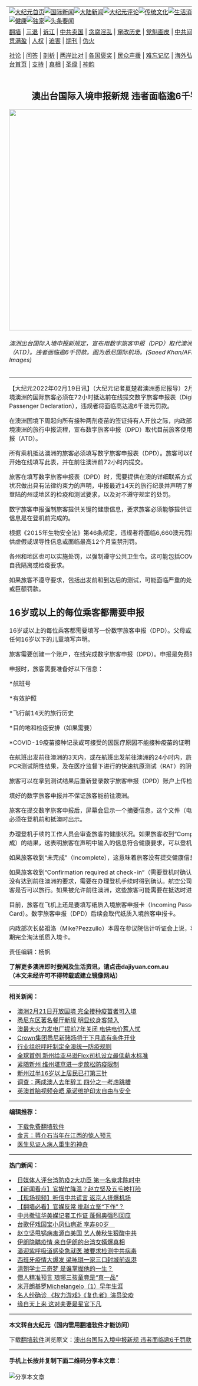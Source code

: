 <a name="1" id="1" target="_blank"></a><span id="1"></span>
<table align=center border="0"><tr><td colspan="2" VALIGN=TOP><a href="https://github.com/nvxgsr326/djy/blob/master/gb/nf1351518.md#1"><img src="https://raw.githubusercontent.com/nvxgsr326/www/master/t/djy/1.jpg" title="大纪元首页" alt="大纪元首页"></a><a href="https://github.com/nvxgsr326/djy/blob/master/gb/n24hr.md#1"><img src="https://raw.githubusercontent.com/nvxgsr326/www/master/t/djy/3.jpg" title="国际新闻" alt="国际新闻"></a><a href="https://github.com/nvxgsr326/djy/blob/master/gb/nsc413.md#1"><img src="https://raw.githubusercontent.com/nvxgsr326/www/master/t/djy/4.jpg" title="大陆新闻" alt="大陆新闻"></a><a href="https://github.com/nvxgsr326/djy/blob/master/gb/news392.md#1"><img src="https://raw.githubusercontent.com/nvxgsr326/www/master/t/djy/5.jpg" title="大纪元评论" alt="大纪元评论"></a><a href="https://github.com/nvxgsr326/djy/blob/master/gb/news2007.md#1"><img src="https://raw.githubusercontent.com/nvxgsr326/www/master/t/djy/6.jpg" title="传统文化" alt="传统文化"></a><a href="https://github.com/nvxgsr326/djy/blob/master/gb/news2008.md#1"><img src="https://raw.githubusercontent.com/nvxgsr326/www/master/t/djy/7.jpg" title="生活消费" alt="生活消费"></a><a href="https://github.com/nvxgsr326/djy/blob/master/gb/ncyule.md#1"><img src="https://raw.githubusercontent.com/nvxgsr326/www/master/t/djy/8.jpg" title="娱乐休闲" alt="娱乐休闲"></a><a href="https://github.com/nvxgsr326/djy/blob/master/gb/nsc1002.md#1"><img src="https://raw.githubusercontent.com/nvxgsr326/www/master/t/djy/9.jpg" title="健康" alt="健康"></a><a href="https://github.com/nvxgsr326/djy/blob/master/gb/nf6092.md#1"><img src="https://raw.githubusercontent.com/nvxgsr326/www/master/t/djy/10a.jpg" title="独家" alt="独家"></a><a href="https://github.com/nvxgsr326/djy/blob/master/gb/nf4514.md#1"><img src="https://raw.githubusercontent.com/nvxgsr326/www/master/t/djy/12a.jpg" title="头条要闻" alt="头条要闻"></a></td></tr>
<tr><td colspan="2" VALIGN=TOP><a target="_blank" href="https://github.com/nvxgsr326/www/blob/master/README.md?zsrh#1">翻墙</a> | <a target="_blank" href="https://github.com/nvxgsr326/djy/blob/master/gb/nf5657.md#1">三退</a> | <a target="_blank" href="https://github.com/nvxgsr326/djy/blob/master/gb/nf6124.md#1">诉江</a> | <a target="_blank" href="https://github.com/nvxgsr326/djy/blob/master/gb/nf1176117.md#1">中共卖国</a> | <a target="_blank" href="https://github.com/nvxgsr326/djy/blob/master/gb/nf5773.md#1">贪腐淫乱</a> | <a target="_blank" href="https://github.com/nvxgsr326/djy/blob/master/gb/nf1176115.md#1">窜改历史</a> | <a target="_blank" href="https://github.com/nvxgsr326/djy/blob/master/gb/nf1176107.md#1">党魁画皮</a> | <a target="_blank" href="https://github.com/nvxgsr326/djy/blob/master/gb/nf1320400.md#1">中共间谍</a> | <a target="_blank" href="https://github.com/nvxgsr326/djy/blob/master/gb/nf1176114.md#1">破坏传统</a> | <a target="_blank" href="https://github.com/nvxgsr326/ntdtv/blob/master/gb/prog447_1.md#1">恶贯满盈</a> | <a target="_blank" href="https://github.com/nvxgsr326/djy/blob/master/gb/ncid278.md#1">人权</a> | <a target="_blank" href="https://github.com/nvxgsr326/djy/blob/master/gb/nf1176111.md#1">迫害</a> | <a target="_blank" href="https://gitlab.com/szzdlab/mh-qikan/blob/master/README.md#1">期刊</a> | <a target="_blank" href="https://github.com/nvxgsr326/djy/blob/master/gb/nf5562.md#1">伪火</a></p><p><a target="_blank" href="https://github.com/nvxgsr326/djy/blob/master/gb/9p.md#1">社论</a> | <a target="_blank" href="https://github.com/nvxgsr326/djy/blob/master/gb/nf4378.md#1">问答</a> | <a target="_blank" href="https://github.com/nvxgsr326/djy/blob/master/gb/nf5792.md#1">剖析</a> | <a target="_blank" href="https://github.com/nvxgsr326/djy/blob/master/gb/nf5735.md#1">两岸比对</a> | <a target="_blank" href="https://github.com/nvxgsr326/djy/blob/master/gb/nf6119.md#1">各国褒奖</a> | <a target="_blank" href="https://github.com/nvxgsr326/djy/blob/master/gb/nf6120.md#1">民众声援</a> | <a target="_blank" href="https://github.com/nvxgsr326/djy/blob/master/gb/nf1188594.md#1">难忘记忆</a> | <a target="_blank" href="https://github.com/nvxgsr326/djy/blob/master/gb/nf3180.md#1">海外弘传</a> | <a target="_blank" href="https://github.com/nvxgsr326/djy/blob/master/gb/nf5410.md#1">万人上访</a> | <a target="_blank" href="https://github.com/nvxgsr326/www/blob/master/README.md?zsrh#1">平台首页</a> | <a target="_blank" href="https://github.com/nvxgsr326/djy/blob/master/gb/nf4386.md#1">支持</a> | <a target="_blank" href="https://github.com/nvxgsr326/djy/blob/master/gb/nf4389.md#1">真相</a> | <a target="_blank" href="https://github.com/nvxgsr326/djy/blob/master/gb/nf5790.md#1">圣缘</a> | <a target="_blank" href="https://github.com/nvxgsr326/djy/blob/master/gb/nf4786.md#1">神韵</a></td></tr>
<tr><td VALIGN=TOP width="626"><h2 align=center>澳出台国际入境申报新规 违者面临逾6千罚款</h2>
<img width="600" src="https://i.epochtimes.com/assets/uploads/2021/11/id13345095-GettyImages-1236265657-600x400.jpg" />
<h6>澳洲出台国际入境申报新规定，宣布用数字旅客申报（DPD）取代澳洲旅行申报（ATD）。违者面临逾6千罚款。图为悉尼国际机场。(Saeed Khan/AFP via Getty Images)
</h6>
<hr>
<p>【大纪元2022年02月19日讯】（大纪元记者夏楚君澳洲悉尼报导）2月18日起，入境澳洲的<ahref="https://github.com/nvxgsr326/djy/blob/master/gb/tag/%E5%9B%BD%E9%99%85%E6%97%85%E5%AE%A2.md#1">国际旅客</a>必须在72小时抵达前在线提交<ahref="https://github.com/nvxgsr326/djy/blob/master/gb/tag/%E6%95%B0%E5%AD%97%E6%97%85%E5%AE%A2%E7%94%B3%E6%8A%A5.md#1">数字旅客申报</a>表（Digital Passenger Declaration），违规者将面临高达逾6千澳元<ahref="https://github.com/nvxgsr326/djy/blob/master/gb/tag/%E7%BD%9A%E6%AC%BE.md#1">罚款</a>。</p>
<p>在澳洲国境下周起向所有接种两剂疫苗的签证持有人开放之际，内政部本周更新了入境澳洲的旅行申报流程，宣布<ahref="https://github.com/nvxgsr326/djy/blob/master/gb/tag/%E6%95%B0%E5%AD%97%E6%97%85%E5%AE%A2%E7%94%B3%E6%8A%A5.md#1">数字旅客申报</a>（DPD）取代目前旅客使用的澳洲旅行申报（ATD）。</p>
<p>所有乘机抵达澳洲的旅客必须填写数字旅客申报表（DPD）。旅客可以在飞行前七天开始在线填写此表，并在前往澳洲前72小时内提交。</p>
<p>旅客在填写数字旅客申报表（DPD）时，需要提供在澳的详细联系方式，就<ahref="https://github.com/nvxgsr326/djy/blob/master/gb/tag/%E7%96%AB%E8%8B%97%E6%8E%A5%E7%A7%8D%E7%8A%B6%E5%86%B5.md#1">疫苗接种状况</a>做出具有法律约束力的声明，申报最近14天的旅行纪录并声明了解澳洲和旅客所登陆的州或地区的检疫和测试要求，以及对不遵守规定的处罚。</p>
<p>数字旅客申报强制旅客提供关键的健康信息，要求旅客必须能够提供证据，证明关键信息是在登机前完成的。</p>
<p>根据《2015年生物安全法》第46条规定，违规者将面临6,660澳元<ahref="https://github.com/nvxgsr326/djy/blob/master/gb/tag/%E7%BD%9A%E6%AC%BE.md#1">罚款</a>，如旅客提供虚假或误导性信息或面临最高12个月监禁刑罚。</p>
<p>各州和地区也可以实施处罚，以强制遵守<ahref="https://github.com/nvxgsr326/djy/blob/master/gb/tag/%E5%85%AC%E5%85%B1%E5%8D%AB%E7%94%9F%E4%BB%A4.md#1">公共卫生令</a>。这可能包括COVID-19测试和自我隔离或检疫要求。</p>
<p>如果旅客不遵守要求，包括出发前和到达后的测试，可能面临严重的处罚，包括监禁或巨额罚款。</p>
<h2>16岁或以上的每位乘客都需要申报</h2>
<p>16岁或以上的每位乘客都需要填写一份数字旅客申报（DPD）。父母或监护人应该为任何16岁以下的儿童填写声明。</p>
<p>旅客需要创建一个账户，在线完成数字旅客申报（DPD）。申报是免费的。</p>
<p>申报时，旅客需要准备好以下信息：</p>
<p>*航班号</p>
<p>*有效护照</p>
<p>*飞行前14天的旅行历史</p>
<p>*目的地和检疫安排（如果需要）</p>
<p>*COVID-19疫苗接种记录或可接受的因医疗原因不能接种疫苗的证明</p>
<p>在航班出发前往澳洲的3天内，或在航班出发前往澳洲的24小时内，旅客还需要提供PCR测试阴性结果，及在医疗监督下进行的快速抗原测试（RAT）的阴性结果。</p>
<p>旅客可以在拿到测试结果后重新登录数字旅客申报（DPD）账户上传检测结果。</p>
<p>填好的数字旅客申报并不保证旅客能前往澳洲。</p>
<p>旅客在提交数字旅客申报后，屏幕会显示一个摘要信息，这个文件（电子版或打印件）必须在登机前和抵澳时出示。</p>
<p>办理登机手续的工作人员会审查旅客的健康状况。如果旅客收到“Complete”（已完成）的结果，这表明旅客在声明中输入的信息符合健康要求，可以登机。</p>
<p>如果旅客收到“未完成”（Incomplete），这意味着旅客没有提交健康信息。</p>
<p>如果旅客收到“Confirmation required at check-in”（需要登机时确认），这意味旅客没有达到前往澳洲的要求，需要在办理登机手续时得到确认。航空公司将决定这类旅客是否可以旅行。如果被允许前往澳洲，这些旅客可能需要在抵达时进行检疫。</p>
<p>目前，旅客在飞机上还是要填写纸质入境旅客申报卡（Incoming Passenger Card）。数字旅客申报（DPD）后续会取代纸质入境旅客申报卡。</p>
<p>内政部次长裴祖洛（Mike?Pezzullo）本周在参议院估计听证会上说，将在2022年中期完全淘汰纸质入境卡。</p>
<p>责任编辑：杨帆</p>
<p><strong>了解更多<ahref="https://github.com/nvxgsr326/djy/blob/master/gb/tag/%e6%be%b3%e6%b4%b2.md#1">澳洲</a>即时要闻及生活资讯，请点击<ahref="http://dajiyuan.com.au/">dajiyuan.com.au</a></strong><br />
<strong>（本文未经许可不得转载或建立镜像网站）</strong></p>

<hr>


<strong>相关新闻：</strong>
<li><a href="https://github.com/nvxgsr326/djy/blob/master/gb/22/2/7/n13559397.md#1">澳洲2月21日开放国境 完全接种疫苗者可入境</a></li>
<li><a href="https://github.com/nvxgsr326/djy/blob/master/gb/22/2/18/n13586518.md#1">悉尼东区著名餐厅新规 明显纹身客禁入</a></li>
<li><a href="https://github.com/nvxgsr326/djy/blob/master/gb/22/2/18/n13586493.md#1">澳最大火力发电厂提前7年关闭 电供电价惹人忧</a></li>
<li><a href="https://github.com/nvxgsr326/djy/blob/master/gb/22/2/18/n13586479.md#1">Crown集团悉尼新赌场将于下月底有条件开业</a></li>
<li><a href="https://github.com/nvxgsr326/djy/blob/master/gb/22/2/18/n13586333.md#1">行业组织呼吁制定全澳统一防疫规则</a></li>
<li><a href="https://github.com/nvxgsr326/djy/blob/master/gb/22/2/18/n13586409.md#1">全球首例 新州给亚马逊Flex司机设立最低薪水标准</a></li>
<li><a href="https://github.com/nvxgsr326/djy/blob/master/gb/22/2/18/n13586166.md#1">紧随新州 维州堪京进一步放松防疫限制</a></li>
<li><a href="https://github.com/nvxgsr326/djy/blob/master/gb/22/2/18/n13586209.md#1">新州过半16岁以上居民已打第三针</a></li>
<li><a href="https://github.com/nvxgsr326/djy/blob/master/gb/22/2/18/n13585831.md#1">调查：两成澳人去年辞工 四分之一考虑跳槽</a></li>
<li><a href="https://github.com/nvxgsr326/djy/blob/master/gb/22/2/18/n13585956.md#1">英澳首脑视频会晤 承诺维护印太自由与安全</a></li>
<hr>


<strong>编辑推荐：</strong>
<li><a href="https://github.com/upjkzu3674/www/blob/master/README.md?dfh#1" target="_blank">下载免费翻墙软件</a></li><li><a href="https://github.com/tsiac2612/djy/blob/master/gb/19/5/23/n11276054.md#1" target="_blank">金言：蒋介石当年在江西的惊人预言</a></li><li><a href="https://github.com/tsiac2612/djy/blob/master/gb/19/4/4/n11163148.md#1" target="_blank">医生见证人病人重生的神奇</a></li>
<hr>

<strong>热门新闻：</strong>
<li><a href="https://github.com/athhov341/djy/blob/master/gb/20/3/16/n11943195.md#1">日媒体人评台湾防疫2大功臣 第一名竟非陈时中</a></li>
<li><a href="https://github.com/athhov341/djy/blob/master/gb/20/3/16/n11945071.md#1">【新闻看点】官媒忙降温？赵立坚及五毛被打脸</a></li>
<li><a href="https://github.com/athhov341/djy/blob/master/gb/20/3/17/n11946346.md#1">【现场视频】听信中共谎言 返京人挤爆机场</a></li>
<li><a href="https://github.com/athhov341/djy/blob/master/gb/20/3/17/n11945722.md#1">【翻墙必看】官媒反常 批赵立坚“下作”？</a></li>
<li><a href="https://github.com/athhov341/djy/blob/master/gb/20/3/17/n11948259.md#1">中共撤驻华美媒记者工作证 蓬佩奥强烈回应</a></li>
<li><a href="https://github.com/athhov341/djy/blob/master/gb/20/3/17/n11946544.md#1">台歌仔戏国宝小凤仙病逝 享寿80岁　</a></li>
<li><a href="https://github.com/athhov341/djy/blob/master/gb/20/3/15/n11942589.md#1">赵立坚甩锅病毒源自美国 艺人黄秋生狠酸中共</a></li>
<li><a href="https://github.com/athhov341/djy/blob/master/gb/20/3/17/n11947993.md#1">伊朗隐瞒疫情 来自伊朗的台湾女婿爆真相</a></li>
<li><a href="https://github.com/athhov341/djy/blob/master/gb/20/3/15/n11942781.md#1">潘迎紫呼吸道感染急就医 被要求检测中共病毒</a></li>
<li><a href="https://github.com/athhov341/djy/blob/master/gb/20/3/15/n11942415.md#1">西班牙疫情大爆发 梁咏琪一家三口封城前返港</a></li>
<li><a href="https://github.com/athhov341/djy/blob/master/gb/20/3/11/n11933369.md#1">清朝学士三奇梦 是谁掌握他的一生？</a></li>
<li><a href="https://github.com/athhov341/djy/blob/master/gb/20/3/11/n11933376.md#1">僧人精准预言 琅琊三孩童竟是“真一品”</a></li>
<li><a href="https://github.com/athhov341/djy/blob/master/gb/13/1/31/n3790016.md#1">米开朗基罗Michelangelo（1）早年生涯</a></li>
<li><a href="https://github.com/athhov341/djy/blob/master/gb/20/3/17/n11946008.md#1">名人纷确诊 《权力游戏》《复仇者》演员染疫</a></li>
<li><a href="https://github.com/athhov341/djy/blob/master/gb/20/3/12/n11936269.md#1">缘自天上来 这对夫妻是星官下凡</a></li>
<hr>

<strong>本文转自<a href="https://www.epochtimes.com">大纪元</a>（国内需用<a href="https://github.com/nvxgsr326/www/blob/master/README.md#8">翻墙软件</a>才能访问）</strong><p>下载<a href="https://github.com/nvxgsr326/www/blob/master/README.md#8">翻墙软件</a>浏览原文：<a href="https://www.epochtimes.com/gb/22/2/19/n13588200.htm">澳出台国际入境申报新规 违者面临逾6千罚款</a></p><hr>

<strong>手机上长按并复制下面二维码分享本文章：</strong><br><br><img src="https://chart.apis.google.com/chart?cht=qr&chs=240x240&choe=UTF-8&chld=M|2&chl=https://github.com/nvxgsr326/djy/blob/master/gb/22/2/19/n13588200.md%231" title="分享本文章"></td><td VALIGN=TOP><a href="https://github.com/nvxgsr326/djy/blob/master/gb/16/1/21/n4622075.md?dfh#1" target="_blank"><img src="https://raw.githubusercontent.com/nvxgsr326/djy/master/gb/300/wei-f1.jpg" title="中共的伪火骗局"  alt="中共的伪火骗局"></a><br><a href="https://github.com/nvxgsr326/www/blob/master/README.md?dfh#9" target="_blank"><img src="https://raw.githubusercontent.com/nvxgsr326/djy/master/gb/300/yong-h.jpg" title="永恒的见证"  alt="永恒的见证"></a><br><a href="https://github.com/nvxgsr326/djy/blob/master/gb/13/9/29/n3974789.md?dfh#1" target="_blank"><img src="https://raw.githubusercontent.com/nvxgsr326/djy/master/gb/300/shang-lnz.jpg" title="善良女子被中共投男牢"  alt="善良女子被中共投男牢"></a><br><a href="https://github.com/nvxgsr326/djy/blob/master/gb/16/3/16/n4663449.md?dfh#1" target="_blank"><img src="https://raw.githubusercontent.com/nvxgsr326/djy/master/gb/300/huo-z3.jpg" title="警卫目击活摘器官"  alt="警卫目击活摘器官"></a><br><a href="https://github.com/nvxgsr326/djy/blob/master/gb/16/8/7/n8177641.md?dfh#1" target="_blank"><img src="https://raw.githubusercontent.com/nvxgsr326/djy/master/gb/300/huo-z4.jpg" title="证人描述活摘恐怖"  alt="证人描述活摘恐怖"></a><br><a href="https://github.com/nvxgsr326/djy/blob/master/gb/10/4/19/n2881569.md?dfh#1" target="_blank"><img src="https://raw.githubusercontent.com/nvxgsr326/djy/master/gb/300/huo-z1.jpg" title="揭开活摘器官黑幕"  alt="揭开活摘器官黑幕"></a><br><a href="https://github.com/nvxgsr326/djy/blob/master/gb/10/11/7/n3077476.md?dfh#1" target="_blank"><img src="https://raw.githubusercontent.com/nvxgsr326/djy/master/gb/300/ma-ks.jpg" title="马克思的成魔之路"  alt="马克思的成魔之路"></a><br><a href="https://github.com/nvxgsr326/djy/blob/master/gb/14/6/9/n4173977.md?dfh#1" target="_blank"><img src="https://raw.githubusercontent.com/nvxgsr326/djy/master/gb/300/chang-zs.jpg" title="藏字石 蕴天机"  alt="藏字石 蕴天机"></a><br><a href="https://github.com/nvxgsr326/djy/blob/master/gb/18/5/10/n10381511.md?dfh#1" target="_blank"><img src="https://raw.githubusercontent.com/nvxgsr326/djy/master/gb/300/st1.jpg" title="关注三亿人三退"  alt="关注三亿人三退"></a><br><a href="https://github.com/nvxgsr326/djy/blob/master/gb/18/3/21/n10237682.md?dfh#1" target="_blank"><img src="https://raw.githubusercontent.com/nvxgsr326/djy/master/gb/300/jie-t.jpg" title="解体中共复兴中华"  alt="解体中共复兴中华"></a><br><a href="https://github.com/nvxgsr326/djy/blob/master/gb/9/2/9/n2422991.md?dfh#1" target="_blank"><img src="https://raw.githubusercontent.com/nvxgsr326/djy/master/gb/300/gao-zs.jpg" title="中共迫害良心律师"  alt="中共迫害良心律师"></a><br><a href="https://github.com/nvxgsr326/djy/blob/master/gb/18/12/9/n10900044.md?dfh#1" target="_blank"><img src="https://raw.githubusercontent.com/nvxgsr326/djy/master/gb/300/sj1.jpg" title="三百多万人举报江泽民"  alt="三百多万人举报江泽民"></a><br><a href="https://github.com/nvxgsr326/djy/blob/master/gb/18/8/28/n10672014.md?dfh#1" target="_blank"><img src="https://raw.githubusercontent.com/nvxgsr326/djy/master/gb/300/sj2.jpg" title="这些官员为何起诉江泽民"  alt="这些官员为何起诉江泽民"></a><br><a href="https://github.com/nvxgsr326/djy/blob/master/gb/8/12/18/n2367165.md?dfh#1" target="_blank"><img src="https://raw.githubusercontent.com/nvxgsr326/djy/master/gb/300/liangan.jpg" title="海峡两岸的强烈对比"  alt="海峡两岸的强烈对比"></a><br><a href="https://github.com/nvxgsr326/djy/blob/master/gb/15/12/10/n4593139.md?dfh#1" target="_blank"><img src="https://raw.githubusercontent.com/nvxgsr326/djy/master/gb/300/jia-ndzl.jpg" title="加拿大总理的贺信"  alt="加拿大总理的贺信"></a><br><a href="https://github.com/nvxgsr326/djy/blob/master/gb/11/6/17/n3289382.md?dfh#1" target="_blank"><img src="https://raw.githubusercontent.com/nvxgsr326/djy/master/gb/300/xiao-wd.jpg" title="探寻真相兼听则明"  alt="探寻真相兼听则明"></a><br><a href="https://github.com/nvxgsr326/djy/blob/master/gb/18/10/27/n10812623.md?dfh#1" target="_blank"><img src="https://raw.githubusercontent.com/nvxgsr326/djy/master/gb/300/yindu.jpg" title="印度媒体报道东方"  alt="印度媒体报道东方"></a><br><a href="https://github.com/nvxgsr326/djy/blob/master/gb/18/6/9/n10469652.md?dfh#1" target="_blank"><img src="https://raw.githubusercontent.com/nvxgsr326/djy/master/gb/300/xie-j.jpg" title="不一样的海外校园"  alt="不一样的海外校园"></a><br><a href="https://github.com/nvxgsr326/djy/blob/master/gb/7/4/5/n1669415.md?dfh#1" target="_blank"><img src="https://raw.githubusercontent.com/nvxgsr326/djy/master/gb/300/li-up.jpg" title="从大师到徒弟的传奇"  alt="从大师到徒弟的传奇"></a><br><a href="https://github.com/nvxgsr326/djy/blob/master/gb/17/5/26/n9191512.md?dfh#1" target="_blank"><img src="https://raw.githubusercontent.com/nvxgsr326/djy/master/gb/300/zfl2.jpg" title="亿万人与东方一本奇书"  alt="亿万人与东方一本奇书"></a><br><a href="https://github.com/nvxgsr326/djy/blob/master/gb/13/11/27/n4020290.md?dfh#1" target="_blank"><img src="https://raw.githubusercontent.com/nvxgsr326/djy/master/gb/300/zhen-h.jpg" title="大陆见不到的震撼场面"  alt="大陆见不到的震撼场面"></a><br><a href="https://github.com/nvxgsr326/djy/blob/master/gb/15/7/17/n4482910.md?dfh#1" target="_blank"><img src="https://raw.githubusercontent.com/nvxgsr326/djy/master/gb/300/dalu-sk.jpg" title="人心向善 大陆当初盛况"  alt="人心向善 大陆当初盛况"></a><br><a href="https://github.com/nvxgsr326/djy/blob/master/gb/19/1/5/n10955468.md?dfh#1" target="_blank"><img src="https://raw.githubusercontent.com/nvxgsr326/djy/master/gb/300/zfl1.jpg" title="追寻真理 这书讲什么"  alt="追寻真理 这书讲什么"></a><br><a href="https://github.com/nvxgsr326/www/blob/master/README.md?dfh#1" target="_blank"><img src="https://raw.githubusercontent.com/nvxgsr326/djy/master/gb/300/fq1.jpg" title="下载免费翻墙软件"  alt="下载免费翻墙软件"></a><br></td></tr></table>
